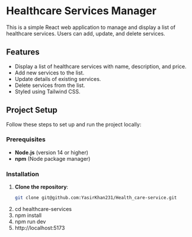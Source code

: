 # Healthcare Services Manager

This is a simple React web application to manage and display a list of healthcare services. Users can add, update, and delete services.

## Features

- Display a list of healthcare services with name, description, and price.
- Add new services to the list.
- Update details of existing services.
- Delete services from the list.
- Styled using Tailwind CSS.

## Project Setup

Follow these steps to set up and run the project locally:

### Prerequisites

- **Node.js** (version 14 or higher)
- **npm** (Node package manager)

### Installation

1. **Clone the repository**:
   ```bash
   git clone git@github.com:YasirKhan231/Health_care-service.git
   ```
2. cd healthcare-services
3. npm install
4. npm run dev
5. http://localhost:5173
